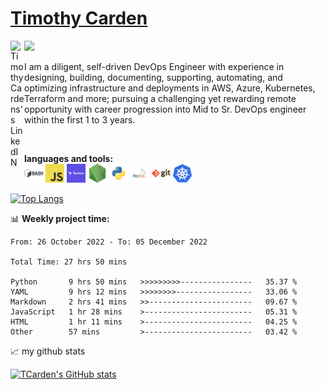# [Timothy Carden](https://www.linkedin.com/in/timothy-carden-52328a8/)

<a href="https://www.linkedin.com/in/timothy-carden-52328a8/">
  <img align="left" alt="Timothy Cardens's LinkedIN" width="22px" src="https://raw.githubusercontent.com/peterthehan/peterthehan/master/assets/linkedin.svg" />
</a>

![](https://visitor-badge.glitch.me/badge?page_id=timothycarden.timothycarden)

 I am a diligent, self-driven DevOps Engineer with experience in designing, building, documenting, supporting, automating, and optimizing infrastructure and deployments in AWS, Azure, Kubernetes, Terraform and more; pursuing a challenging yet rewarding remote opportunity with career progression into Mid to Sr. DevOps engineer within the first 1 to 3 years.

<br />

**languages and tools:**  
<code><img height="30" src="https://raw.githubusercontent.com/github/explore/80688e429a7d4ef2fca1e82350fe8e3517d3494d/topics/bash/bash.png"></code>
<code><img height="30" src="https://raw.githubusercontent.com/github/explore/80688e429a7d4ef2fca1e82350fe8e3517d3494d/topics/javascript/javascript.png"></code>
<code><img height="30" src="https://raw.githubusercontent.com/github/explore/80688e429a7d4ef2fca1e82350fe8e3517d3494d/topics/terraform/terraform.png"></code>
<code><img height="30" src="https://raw.githubusercontent.com/github/explore/80688e429a7d4ef2fca1e82350fe8e3517d3494d/topics/nodejs/nodejs.png"></code>
<code><img height="30" src="https://raw.githubusercontent.com/github/explore/80688e429a7d4ef2fca1e82350fe8e3517d3494d/topics/python/python.png"></code>
<code><img height="30" src="https://raw.githubusercontent.com/github/explore/80688e429a7d4ef2fca1e82350fe8e3517d3494d/topics/mysql/mysql.png"></code>
<code><img height="30" src="https://raw.githubusercontent.com/github/explore/80688e429a7d4ef2fca1e82350fe8e3517d3494d/topics/git/git.png"></code>
<code><img height="30" src="https://raw.githubusercontent.com/github/explore/80688e429a7d4ef2fca1e82350fe8e3517d3494d/topics/kubernetes/kubernetes.png"></code>

[![Top Langs](https://github-readme-stats.vercel.app/api/top-langs/?username=CHUBSxMQ9&langs_count=8&hide=html.css)](https://github.com/CHUBSxMQ9/github-readme-stats)

📊 **Weekly project time:**

<!--START_SECTION:waka-->

```text
From: 26 October 2022 - To: 05 December 2022

Total Time: 27 hrs 50 mins

Python       9 hrs 50 mins   >>>>>>>>>----------------   35.37 %
YAML         9 hrs 12 mins   >>>>>>>>-----------------   33.06 %
Markdown     2 hrs 41 mins   >>-----------------------   09.67 %
JavaScript   1 hr 28 mins    >------------------------   05.31 %
HTML         1 hr 11 mins    >------------------------   04.25 %
Other        57 mins         >------------------------   03.42 %
```

<!--END_SECTION:waka-->

📈 my github stats

[![TCarden's GitHub stats](https://github-readme-stats.vercel.app/api?username=CHUBSxMQ9&show_icons=true&theme=radical)](https://github.com/CHUBSxMQ9/github-readme-stats)

